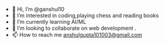 - 👋 Hi, I’m @ganshul10
- 👀 I’m interested in coding,playing chess and reading books
- 🌱 I’m currently learning AI/ML
- 💞️ I’m looking to collaborate on web development . 
- 📫 How to reach me anshulgupta101003@gmail.com 

<!---
ganshul10/ganshul10 is a ✨ special ✨ repository because its `README.md` (this file) appears on your GitHub profile.
You can click the Preview link to take a look at your changes.
--->
